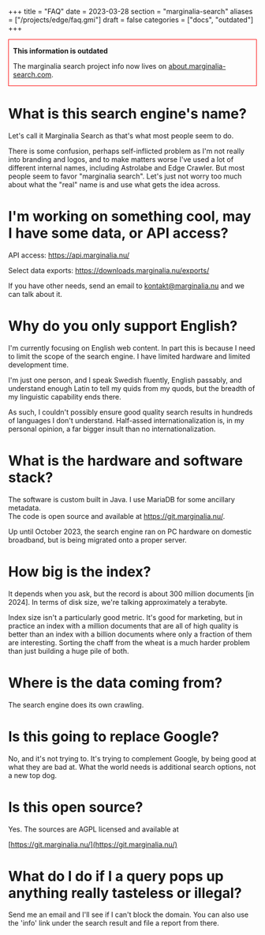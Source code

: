 +++
title = "FAQ"
date = 2023-03-28
section = "marginalia-search"
aliases = ["/projects/edge/faq.gmi"]
draft = false
categories = ["docs", "outdated"]
+++

<div style="border: 1px solid red; padding-left: 1ch; padding-right: 1ch;">

**This information is outdated** 

The marginalia search project info now lives on [about.marginalia-search.com](https://about.marginalia-search.com/).

</div>

# What is this search engine's name?

Let's call it Marginalia Search as that's what most people seem to do.

There is some confusion, perhaps self-inflicted problem as I'm not really into branding and logos, and to make matters worse I've used a lot of different internal names, including Astrolabe and Edge Crawler. But most people seem to favor "marginalia search". Let's just not worry too much about what the "real" name is and use what gets the idea across.

# I'm working on something cool, may I have some data, or API access?

API access: 
https://api.marginalia.nu/

Select data exports: https://downloads.marginalia.nu/exports/ 

If you have other needs, send an email to kontakt@marginalia.nu and we can talk about it.

# Why do you only support English?

I'm currently focusing on English web content. In part this is because I need to limit the scope of the search engine. I have limited hardware and limited development time. 

I'm just one person, and I speak Swedish fluently, English passably, and understand enough Latin to tell my quids from my quods, but the breadth of my linguistic capability ends there. 

As such, I couldn't possibly ensure good quality search results in hundreds of languages I don't understand. Half-assed internationalization is, in my personal opinion, a far bigger insult than no internationalization. 

# What is the hardware and software stack? 

The software is custom built in Java. I use MariaDB for some ancillary metadata.  
The code is open source and available at https://git.marginalia.nu/.

Up until October 2023, the search engine ran on PC hardware on domestic broadband,
but is being migrated onto a proper server. 

# How big is the index?

It depends when you ask, but the record is about 300 million documents [in 2024]. In terms of disk size, we're talking approximately a terabyte.

Index size isn't a particularly good metric. It's good for marketing, but in practice an index with a million documents that are all of high quality is better than an index with a billion documents where only a fraction of them are interesting. Sorting the chaff from the wheat is a much harder problem than just building a huge pile of both.

# Where is the data coming from? 

The search engine does its own crawling.

# Is this going to replace Google?

No, and it's not trying to. It's trying to complement Google, by being good at what they are bad at. What the world needs is additional search options, not a new top dog.

# Is this open source?

Yes. The sources are AGPL licensed and available at 

[https://git.marginalia.nu/](https://git.marginalia.nu/)

# What do I do if I a query pops up anything really tasteless or illegal?

Send me an email and I'll see if I can't block the domain. You can also use the 'info' link under the search result and file a report from there.
